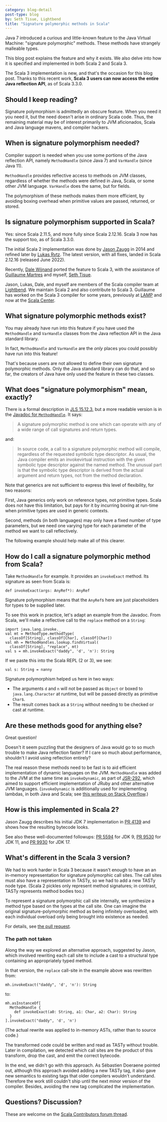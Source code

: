 ```yaml
---
category: blog-detail
post-type: blog
by: Seth Tisue, Lightbend
title: "Signature polymorphic methods in Scala"
---
```


Java 7 introduced a curious and little-known feature to the Java
Virtual Machine: "signature polymorphic" methods. These methods have
strangely malleable types.

This blog post explains the feature and why it exists. We also delve
into how it is specified and implemented in both Scala 2 and Scala 3.

The Scala 3 implementation is new, and that's the occasion for this
blog post. Thanks to this recent work, **Scala 3 users can now access
the entire Java reflection API**, as of Scala 3.3.0.

## Should I keep reading?

Signature polymorphism is admittedly an obscure feature. When you need
it you need it, but the need doesn't arise in ordinary Scala
code. Thus, the remaining material may be of interest primarily to JVM
aficionados, Scala and Java language mavens, and compiler hackers.

## When is signature polymorphism needed?

Compiler support is needed when you use some portions of the Java
reflection API, namely `MethodHandle` (since Java 7) and `VarHandle`
(since Java 11).

`MethodHandle` provides reflective access to methods on JVM classes,
regardless of whether the methods were defined in Java, Scala, or some
other JVM language. `VarHandle` does the same, but for fields.

The polymorphism of these methods makes them more efficient, by
avoiding boxing overhead when primitive values are passed, returned,
or stored.

## Is signature polymorphism supported in Scala?

Yes: since Scala 2.11.5, and more fully since Scala 2.12.16.  Scala 3
now has the support too, as of Scala 3.3.0.

The initial Scala 2 implementation was done by [Jason Zaugg] in 2014
and refined later by [Lukas Rytz]. The latest version, with all fixes,
landed in Scala 2.12.16 (released June 2022).

Recently, [Dale Wijnand] ported the feature to Scala 3, with the
assistance of [Guillaume Martres] and myself, [Seth Tisue].

Jason, Lukas, Dale, and myself are members of the Scala compiler team
at [Lightbend]. We maintain Scala 2 and also contribute to Scala 3.
Guillaume has worked on the Scala 3 compiler for some years, previously
at [LAMP] and now at the [Scala Center].

[Jason Zaugg]: https://github.com/retronym
[Lukas Rytz]: https://github.com/lrytz
[Dale Wijnand]: https://github.com/dwijnand
[Seth Tisue]: https://github.com/SethTisue
[Guillaume Martres]: https://github.com/smarter
[Lightbend]: https://lightbend.com
[LAMP]: https://www.epfl.ch/labs/lamp/
[Scala Center]: https://scala.epfl.ch

## What signature polymorphic methods exist?

You may already have run into this feature if you have used the
`MethodHandle` and `VarHandle` classes from the Java reflection API in
the Java standard library.

In fact, `MethodHandle` and `VarHandle` are the _only_ places you
could possibly have run into this feature!

That's because users are not allowed to define their own signature
polymorphic methods. Only the Java standard library can do that, and
so far, the creators of Java have only used the feature in these two
classes.

## What does "signature polymorphism" mean, exactly?

There is a formal description in [JLS 15.12.3], but a more readable
version is in the [Javadoc for
`MethodHandle`](https://docs.oracle.com/en/java/javase/11/docs/api/java.base/java/lang/invoke/MethodHandle.html).
It says:

> A signature polymorphic method is one which can operate with any of
> a wide range of call signatures and return types.

and:

> In source code, a call to a signature polymorphic method will
> compile, regardless of the requested symbolic type descriptor. As
> usual, the Java compiler emits an invokevirtual instruction with the
> given symbolic type descriptor against the named method. The unusual
> part is that the symbolic type descriptor is derived from the actual
> argument and return types, not from the method declaration.

Note that generics are not sufficient to express this level of
flexibility, for two reasons:

First, Java generics only work on reference types, not primitive
types.  Scala does not have this limitation, but pays for it by
incurring boxing at run-time when primitive types are used in generic
contexts.

Second, methods (in both languages) may only have a fixed number of
type parameters, but we need one varying type for each parameter
of the method we want to call reflectively.

The following example should help make all of this clearer.

[JLS 15.12.3]: https://docs.oracle.com/javase/specs/jls/se17/html/jls-15.html#jls-15.12.3

## How do I call a signature polymorphic method from Scala?

Take `MethodHandle` for example. It provides an `invokeExact`
method. Its signature as seen from Scala is:

    def invokeExact(args: AnyRef*): AnyRef

Signature polymorphism means that the `AnyRef`s here are just
placeholders for types to be supplied later.

To see this work in practice, let's adapt an example from
the Javadoc. From Scala, we'll make a reflective call to the `replace`
method on a `String`:

    import java.lang.invoke._
    val mt = MethodType.methodType(
      classOf[String], classOf[Char], classOf[Char])
    val mh = MethodHandles.lookup.findVirtual(
      classOf[String], "replace", mt)
    val s = mh.invokeExact("daddy", 'd', 'n'): String

If we paste this into the Scala REPL (2 or 3), we see:

    val s: String = nanny

Signature polymorphism helped us here in two ways:

* The arguments `d` and `n` will not be passed as `Object` or boxed to
  `java.lang.Character` at runtime, but will be passed directly as
  primitive `Char`s.
* The result comes back as a `String` without needing to be checked
  or cast at runtime.

## Are these methods good for anything else?

Great question!

Doesn't it seem puzzling that the designers of Java would go to so
much trouble to make Java reflection faster? If I care so much about
performance, shouldn't I avoid using reflection entirely?

The real reason these methods need to be fast is to aid efficient
implementation of dynamic languages on the JVM. `MethodHandle` was
added to the JVM at the same time as `invokeDynamic`, as part of
[JSR-292], which aimed to support efficient implementation of JRuby
and other alternative JVM languages. (`invokeDynamic` is additionally
used for implementing lambdas, in both Java and Scala; see [this
writeup on Stack Overflow].)

[JSR-292]: https://www.infoq.com/articles/invokedynamic/
[this writeup on Stack Overflow]: https://stackoverflow.com/questions/30002380/why-are-java-8-lambdas-invoked-using-invokedynamic

## How is this implemented in Scala 2?

Jason Zaugg describes his initial JDK 7 implementation in [PR 4139]
and shows how the resulting bytecode looks.

See also these well-documented followups: [PR 5594] for JDK 9,
[PR 9530] for JDK 11, and [PR 9930] for JDK 17.

[PR 4139]: https://github.com/scala/scala/pull/4139
[PR 5594]: https://github.com/scala/scala/pull/5594
[PR 9530]: https://github.com/scala/scala/pull/9530
[PR 9930]: https://github.com/scala/scala/pull/9930

## What's different in the Scala 3 version?

We had to work harder in Scala 3 because it wasn't enough to have an
an in-memory representation for signature polymorphic call sites.  The
call sites must also have a representation in TASTy, so we had to add
a new TASTy node type. (Scala 2 pickles only represent method
signatures; in contrast, TASTy represents method bodies too.)

To represent a signature polymorphic call site internally, we
synthesize a method type based on the types at the call site.  One can
imagine the original signature-polymorphic method as being infinitely
overloaded, with each individual overload only being brought into
existence as needed.

For details, see [the pull
request](https://github.com/lampepfl/dotty/pull/16225).

### The path not taken

Along the way we explored an alternative approach, suggested by Jason,
which involved rewriting each call site to include a cast to a
structural type containing an appropriately typed method.

In that version, the `replace` call-site in the example above was
rewritten from:

    mh.invokeExact("daddy", 'd', 'n'): String

to:

    mh.asInstanceOf[
      MethodHandle {
        def invokeExact(a0: String, a1: Char, a2: Char): String
      }
    ].invokeExact("daddy", 'd', 'n')

(The actual rewrite was applied to in-memory ASTs, rather than to
source code.)

The transformed code could be written and read as TASTy without
trouble. Later in compilation, we detected which call sites are the
product of this transform, drop the cast, and emit the correct
bytecode.

In the end, we didn't go with this approach. As Sébastien Doeraene
pointed out, although this approach avoided adding a new TASTy tag, it
also gave new semantics to existing tags that older compilers wouldn't
understand. Therefore the work still couldn't ship until the next
minor version of the compiler.  Besides, avoiding the new tag
complicated the implementation.

## Questions? Discussion?

These are welcome on the [Scala Contributors forum thread](https://contributors.scala-lang.org/t/blog-post-signature-polymorphic-methods-in-scala/6245).

